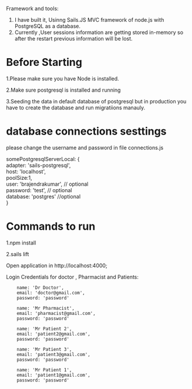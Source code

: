 Framework and tools:
1. I have built it, Usinng Sails.JS MVC framework of node.js  with PostgreSQL as a database.
2. Currently ,User sessions information are getting stored in-memory so after the restart previous information will be lost.



<h1>Before Starting</h1>

<p>1.Please make sure you have Node is installed.</p>
<p>2.Make sure postgresql is installed and running</p>
<p>3.Seeding the data in default database of postgresql but in production you have to create the database and run migratiions manauly. </p>

<h1>database connections sesttings</h1>
 please change the username and password in file connections.js
   <p>
   somePostgresqlServerLocal: {<br>
     adapter: 'sails-postgresql',<br>
     host: 'localhost',<br>
     poolSize:1,<br>
     user: 'brajendrakumar', // optional <br>
     password: 'test', // optional <br>
     database: 'postgres' //optional <br>
   }
   </p>
   
<h1>Commands to run</h1>


<p>1.npm install</p>
<p>2.sails lift</p>

Open application in http://localhost:4000;

Login Credentials for doctor , Pharmacist and Patients:
       

        name: 'Dr Doctor',
        email: 'doctor@gmail.com',
        password: 'password'

        name: 'Mr Pharmacist',
        email: 'pharmacist@gmail.com',
        password: 'password'
 
        name: 'Mr Patient 2',
        email: 'patient2@gmail.com',
        password: 'password'

        name: 'Mr Patient 3',
        email: 'patient3@gmail.com',
        password: 'password'
        
        name: 'Mr Patient 1',
        email: 'patient1@gmail.com',
        password: 'password'

